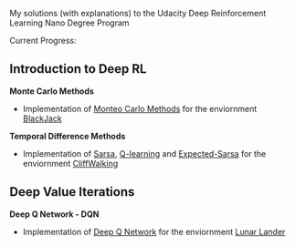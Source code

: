 My solutions (with explanations) to the Udacity Deep Reinforcement Learning Nano Degree Program

Current Progress:

Introduction to Deep RL
-----------------------

**Monte Carlo Methods**

- Implementation of [Monteo Carlo Methods](https://web.stanford.edu/class/psych209/Readings/SuttonBartoIPRLBook2ndEd.pdf#page=113) for the enviornment [BlackJack](https://github.com/openai/gym/blob/master/gym/envs/toy_text/blackjack.py)

**Temporal Difference Methods**

- Implementation of [Sarsa](https://web.stanford.edu/class/psych209/Readings/SuttonBartoIPRLBook2ndEd.pdf#page=154), [Q-learning](https://web.stanford.edu/class/psych209/Readings/SuttonBartoIPRLBook2ndEd.pdf#page=157) and [Expected-Sarsa](https://web.stanford.edu/class/psych209/Readings/SuttonBartoIPRLBook2ndEd.pdf#page=157)  for the enviornment [CliffWalking](https://github.com/openai/gym/blob/master/gym/envs/toy_text/cliffwalking.py)

Deep Value Iterations
-----------------------

**Deep Q Network - DQN**

- Implementation of [Deep Q Network](https://arxiv.org/abs/1312.5602) for the enviornment [Lunar Lander](https://gym.openai.com/envs/LunarLander-v2/)
